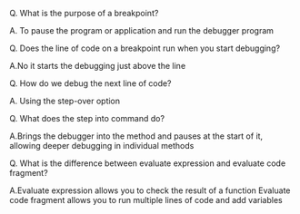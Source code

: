 Q. What is the purpose of a breakpoint?

A. To pause the program or application and run the debugger program 


Q. Does the line of code on a breakpoint run when you start debugging?


A.No it starts the debugging just above the line


Q. How do we debug the next line of code?


A. Using the step-over option


Q. What does the step into command do?


A.Brings the debugger into the method and pauses at the start of it, allowing deeper debugging in individual methods


Q. What is the difference between evaluate expression and evaluate code fragment?


A.Evaluate expression allows you to check the result of a function 
  Evaluate code fragment allows you to run multiple lines of code and add variables 